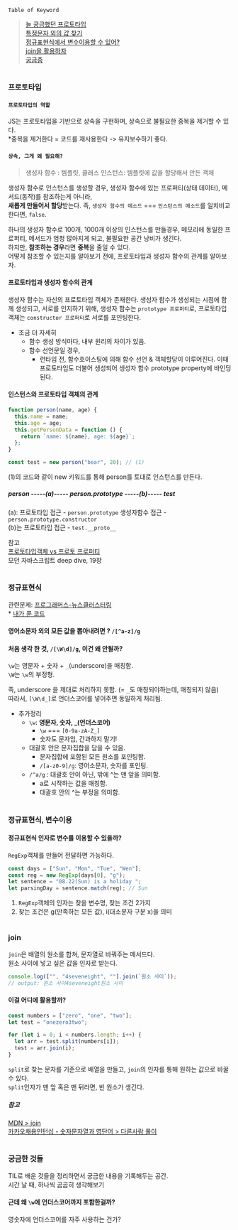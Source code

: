 `Table of Keyword`

> [늘 궁금했던 프로토타입](#프로토타입)  
> [특정문자 외의 값 찾기](#정규표현식)  
> [정규표현식에서 변수이용할 수 있어?](#정규표현식-변수이용)  
> [join을 활용하자](#join)  
> [궁금증](궁금한-것들)

#

### 프로토타입

#### `프로토타입의 역할`

JS는 프로토타입을 기반으로 상속을 구현하며, 상속으로 불필요한 중복을 제거할 수 있다.  
\*중복을 제거한다 = 코드를 재사용한다 -> 유지보수하기 좋다.

#### `상속, 그게 왜 필요해?`

> 생성자 함수 : 템플릿, 클래스
> 인스턴스: 템플릿에 값을 할당해서 만든 객체

생성자 함수로 인스턴스를 생성할 경우, 생성자 함수에 있는 프로퍼티(상태 데이터), 메서드(동작)를 참조하는게 아니라,  
**새롭게 만들어서 할당**받는다. 즉, `생성자 함수의 메소드` === `인스턴스의 메소드`를 일치비교한다면, `false`.  

하나의 생성자 함수로 100개, 1000개 이상의 인스턴스를 만들경우, 메모리에 동일한 프로퍼티, 메서드가 엄청 많아지게 되고, 불필요한 공간 낭비가 생긴다.  
하지만, **참조하는 경우**라면 **중복**을 줄일 수 있다.  
어떻게 참조할 수 있는지를 알아보기 전에, 프로토타입과 생성자 함수의 관계를 알아보자.

#### 프로토타입과 생성자 함수의 관계

생성자 함수는 자신의 프로토타입 객체가 존재한다.
생성자 함수가 생성되는 시점에 함께 생성되고,
서로를 인지하기 위해, 생성자 함수는 `prototype 프로퍼티`로,
프로토타입 객체는 `constructor 프로퍼티`로 서로를 포인팅한다.

- 조금 더 자세히
  - 함수 생성 방식마다, 내부 원리의 차이가 있음.
  - 함수 선언문일 경우,
    - 런타임 전, 함수호이스팅에 의해 함수 선언 & 객체할당이 이루어진다.
      이때 프로토타입도 더불어 생성되어 생성자 함수 prototype property에 바인딩된다.

#### 인스턴스와 프로토타입 객체의 관계

```javascript
function person(name, age) {
  this.name = name;
  this.age = age;
  this.getPersonData = function () {
    return `name: ${name}, age: ${age}`;
  };
}

const test = new person("bear", 20); // (1)
```

(1)의 코드와 같이 new 키워드를 통해 person를 토대로 인스턴스를 만든다.

##### person -----(a)----- person.prototype -----(b)----- test

(a): 프로토타입 접근 - `person.prototype` 생성자함수 접근 - `person.prototype.constructor`  
(b)는 프로토타입 접근 - `test.__proto__`

참고  
[프로토타입객체 vs 프로토 프로퍼티](https://www.youtube.com/watch?v=wT1Bl5uV27Y)  
모던 자바스크립트 deep dive, 19장

#

### 정규표현식

관련문제: [프로그래머스-뉴스클러스터링](https://programmers.co.kr/learn/courses/30/lessons/17677)  
\* [내가 푼 코드](https://github.com/live-small/problem-solving-/blob/main/programmers/Lv2/%EB%89%B4%EC%8A%A4%ED%81%B4%EB%9F%AC%EC%8A%A4%ED%84%B0%EB%A7%81.js)

#### 영어소문자 외의 모든 값을 뽑아내려면 ? `/[^a-z]/g`

#### 처음 생각 한 것, `/[\W\d]/g`, 이건 왜 안될까?

`\w`는 영문자 + 숫자 + `_`(underscore)을 매칭함.  
`\W`는 `\w`의 부정형.

즉, underscore 을 제대로 처리하지 못함. (= `_`도 매칭되야하는데, 매칭되지 않음)  
따라서, `[\W\d_]`로 언더스코어를 넣어주면 동일하게 처리됨.

- 추가정리
  - `\w`: **영문자, 숫자, \_(언더스코어)**
    - `\w` === `[0-9a-zA-Z_]`
    - 숫자도 문자임, 간과하지 말기!
  - 대괄호 안은 문자집합을 담을 수 있음.
    - 문자집합에 포함된 모든 원소를 포인팅함.
    - `/[a-z0-9]/g`: 영어소문자, 숫자를 포인팅.
  - `/^a/g` : 대괄호 안이 아닌, 밖에 ^는 맨 앞을 의미함.
    - a로 시작하는 값을 매칭함.
    - 대괄호 안의 ^는 부정을 의미함.

#

### 정규표현식, 변수이용

#### 정규표현식 인자로 변수를 이용할 수 있을까?

`RegExp`객체를 만들어 전달하면 가능하다.

```javascript
const days = ["Sun", "Mon", "Tue", "Wen"];
const reg = new RegExp(days[0], "g");
let sentence = "08.22(Sun) is a holiday ";
let parsingDay = sentence.match(reg); // Sun
```

1. `RegExp`객체의 인자는 찾을 변수명, 찾는 조건 2가지  
2. 찾는 조건은 g(만족하는 모든 값), i(대소문자 구분 x)을 의미  

#

### join

`join`은 배열의 원소를 합쳐, 문자열로 바꿔주는 메서드다.  
원소 사이에 넣고 싶은 값을 인자로 받는다.  

```javascript
console.log(["", "4seveneight", ""].join(`원소 사이`));
// output: 원소 사이4seveneight원소 사이
```

#### 이걸 어디에 활용할까?

```javascript
const numbers = ["zero", "one", "two"];
let test = "onezero3two";

for (let i = 0; i < numbers.length; i++) {
  let arr = test.split(numbers[i]);
  test = arr.join(i);
}
```

`split`로 찾는 문자를 기준으로 배열을 만들고, `join`의 인자를 통해 원하는 값으로 바꿀 수 있다.  
`split`인자가 맨 앞 혹은 맨 뒤라면, 빈 원소가 생긴다.  

##### 참고

[MDN > join](https://developer.mozilla.org/ko/docs/Web/JavaScript/Reference/Global_Objects/Array/join)   
[카카오채용인턴십 - 숫자문자열과 영단어 > 다른사람 풀이](https://programmers.co.kr/learn/courses/30/lessons/81301/solution_groups?language=javascript)

#

### 궁금한 것들

TIL로 배운 것들을 정리하면서 궁금한 내용을 기록해두는 공간.  
시간 날 때, 하나씩 곰곰히 생각해보기

#### 근데 왜 `\w`에 언더스코어까지 포함한걸까?

영숫자에 언더스코어를 자주 사용하는 건가?
